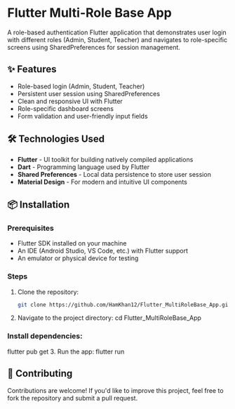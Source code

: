 # Flutter Multi-Role Base App

A role-based authentication Flutter application that demonstrates user login with different roles (Admin, Student, Teacher) and navigates to role-specific screens using SharedPreferences for session management.

## ✨ Features
- Role-based login (Admin, Student, Teacher)
- Persistent user session using SharedPreferences
- Clean and responsive UI with Flutter
- Role-specific dashboard screens
- Form validation and user-friendly input fields

## 🛠️ Technologies Used
- **Flutter** - UI toolkit for building natively compiled applications
- **Dart** - Programming language used by Flutter
- **Shared Preferences** - Local data persistence to store user session
- **Material Design** - For modern and intuitive UI components

## 📦 Installation

### Prerequisites
- Flutter SDK installed on your machine
- An IDE (Android Studio, VS Code, etc.) with Flutter support
- An emulator or physical device for testing

### Steps
1. Clone the repository:
   ```bash
   git clone https://github.com/HamKhan12/Flutter_MultiRoleBase_App.git
2. Navigate to the project directory:
   cd Flutter_MultiRoleBase_App
   
### Install dependencies:
flutter pub get
3. Run the app:
flutter run

## 🤝 Contributing
Contributions are welcome! If you'd like to improve this project, feel free to fork the repository and submit a pull request.
